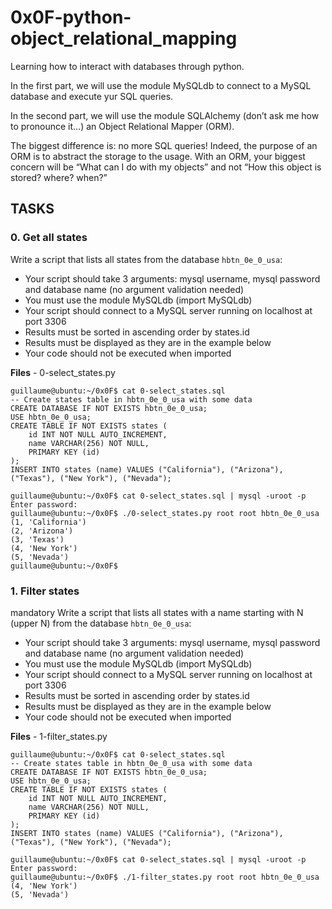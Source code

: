 # 0x0F-python-object_relational_mapping

Learning how to interact with databases through python.

In the first part, we will use the module MySQLdb to connect to a MySQL database and execute yur SQL queries.

In the second part, we will use the module SQLAlchemy (don’t ask me how to pronounce it…) an Object Relational Mapper (ORM).

The biggest difference is: no more SQL queries! Indeed, the purpose of an ORM is to abstract the storage to the usage. With an ORM, your biggest concern will be “What can I do with my objects” and not “How this object is stored? where? when?”


## TASKS

### 0. Get all states

Write a script that lists all states from the database `hbtn_0e_0_usa`:

* Your script should take 3 arguments: mysql username, mysql password and database name (no argument validation needed)
* You must use the module MySQLdb (import MySQLdb)
* Your script should connect to a MySQL server running on localhost at port 3306
* Results must be sorted in ascending order by states.id
* Results must be displayed as they are in the example below
* Your code should not be executed when imported

**Files** - 0-select_states.py

```
guillaume@ubuntu:~/0x0F$ cat 0-select_states.sql
-- Create states table in hbtn_0e_0_usa with some data
CREATE DATABASE IF NOT EXISTS hbtn_0e_0_usa;
USE hbtn_0e_0_usa;
CREATE TABLE IF NOT EXISTS states ( 
    id INT NOT NULL AUTO_INCREMENT, 
    name VARCHAR(256) NOT NULL,
    PRIMARY KEY (id)
);
INSERT INTO states (name) VALUES ("California"), ("Arizona"), ("Texas"), ("New York"), ("Nevada");

guillaume@ubuntu:~/0x0F$ cat 0-select_states.sql | mysql -uroot -p
Enter password: 
guillaume@ubuntu:~/0x0F$ ./0-select_states.py root root hbtn_0e_0_usa
(1, 'California')
(2, 'Arizona')
(3, 'Texas')
(4, 'New York')
(5, 'Nevada')
guillaume@ubuntu:~/0x0F$ 
```



### 1. Filter states
mandatory
Write a script that lists all states with a name starting with N (upper N) from the database `hbtn_0e_0_usa`:

* Your script should take 3 arguments: mysql username, mysql password and database name (no argument validation needed)
* You must use the module MySQLdb (import MySQLdb)
* Your script should connect to a MySQL server running on localhost at port 3306
* Results must be sorted in ascending order by states.id
* Results must be displayed as they are in the example below
* Your code should not be executed when imported


**Files** - 1-filter_states.py

```
guillaume@ubuntu:~/0x0F$ cat 0-select_states.sql
-- Create states table in hbtn_0e_0_usa with some data
CREATE DATABASE IF NOT EXISTS hbtn_0e_0_usa;
USE hbtn_0e_0_usa;
CREATE TABLE IF NOT EXISTS states ( 
    id INT NOT NULL AUTO_INCREMENT, 
    name VARCHAR(256) NOT NULL,
    PRIMARY KEY (id)
);
INSERT INTO states (name) VALUES ("California"), ("Arizona"), ("Texas"), ("New York"), ("Nevada");

guillaume@ubuntu:~/0x0F$ cat 0-select_states.sql | mysql -uroot -p
Enter password: 
guillaume@ubuntu:~/0x0F$ ./1-filter_states.py root root hbtn_0e_0_usa
(4, 'New York')
(5, 'Nevada')
```
